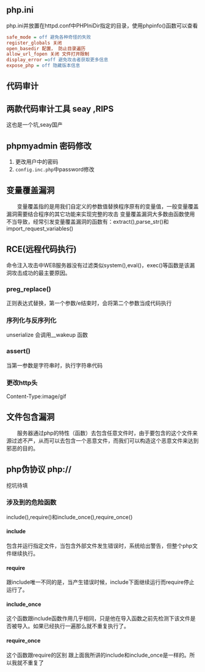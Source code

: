 ## php.ini
php.ini并放置在httpd.conf中PHPIniDir指定的目录，使用phpinfo()函数可以查看
```ini
safe_mode = off 避免各种奇怪的失败
register_globals 关闭
open_basedir 配置， 防止目录遍历
allow_url_fopen 关闭 文件打开限制
display_error =off 避免攻击者获取更多信息
expose_php = off 隐藏版本信息
```
## 代码审计
## 两款代码审计工具 seay ,RIPS
这也是一个坑,seay国产

## phpmyadmin 密码修改
1. 更改用户中的密码
2. `config.inc.php`中password修改

## 变量覆盖漏洞
　　变量覆盖指的是用我们自定义的参数值替换程序原有的变量值，一般变量覆盖漏洞需要结合程序的其它功能来实现完整的攻击 变量覆盖漏洞大多数由函数使用不当导致，经常引发变量覆盖漏洞的函数有：extract(),parse_str()和import_request_variables()

## RCE(远程代码执行)
命令注入攻击中WEB服务器没有过滤类似system(),eval()，exec()等函数是该漏洞攻击成功的最主要原因。

### preg_replace()
正则表达式替换，第一个参数/e结束时，会将第二个参数当成代码执行

### 序列化与反序列化
unserialize 会调用__wakeup 函数

### assert()

当第一参数是字符串时，执行字符串代码

### 更改http头 
Content-Type:image/gif

## 文件包含漏洞
　　服务器通过php的特性（函数）去包含任意文件时，由于要包含的这个文件来源过滤不严，从而可以去包含一个恶意文件，而我们可以构造这个恶意文件来达到邪恶的目的。


## php伪协议 php://
挖坑待填
### 涉及到的危险函数
include(),require()和include_once(),require_once()
#### include
包含并运行指定文件，当包含外部文件发生错误时，系统给出警告，但整个php文件继续执行。
#### require
跟include唯一不同的是，当产生错误时候，include下面继续运行而require停止运行了。
#### include_once
这个函数跟include函数作用几乎相同，只是他在导入函数之前先检测下该文件是否被导入。如果已经执行一遍那么就不重复执行了。
#### require_once
这个函数跟require的区别 跟上面我所讲的include和include_once是一样的。所以我就不重复了